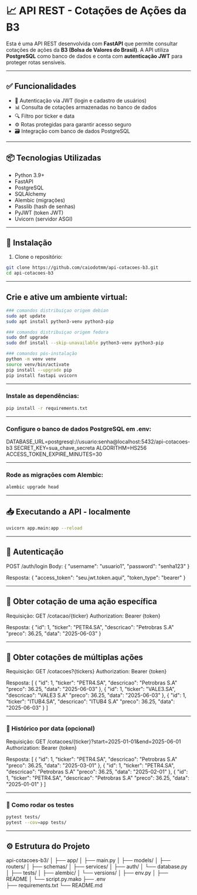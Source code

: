 # 📈 API REST - Cotações de Ações da B3

Esta é uma API REST desenvolvida com **FastAPI** que permite consultar cotações de ações da **B3 (Bolsa de Valores do Brasil)**. A API utiliza **PostgreSQL** como banco de dados e conta com **autenticação JWT** para proteger rotas sensíveis.

---

## ✅ Funcionalidades

- 🔐 Autenticação via JWT (login e cadastro de usuários)
- 📊 Consulta de cotações armazenadas no banco de dados
- 🔍 Filtro por ticker e data
- ⚙️ Rotas protegidas para garantir acesso seguro
- 🗃️ Integração com banco de dados PostgreSQL

---

## 📦 Tecnologias Utilizadas

- Python 3.9+
- FastAPI
- PostgreSQL
- SQLAlchemy
- Alembic (migrações)
- Passlib (hash de senhas)
- PyJWT (token JWT)
- Uvicorn (servidor ASGI)

---

## 🚀 Instalação

1. Clone o repositório:

```bash
git clone https://github.com/caiodotmm/api-cotacoes-b3.git
cd api-cotacoes-b3
```

---

## Crie e ative um ambiente virtual:

```bash
### comandos distribuiçao origem debian
sudo apt update 
sudo apt install python3-venv python3-pip 

### comandos distribuiçao origem fedora
sudo dnf upgrade
sudo dnf install --skip-unavailable python3-venv python3-pip

### comandos pós-instalação
python -m venv venv
source venv/bin/activate
pip install --upgrade pip
pip install fastapi uvicorn
```

---

### Instale as dependências:

```bash
pip install -r requirements.txt
```

---

### Configure o banco de dados PostgreSQL em .env:

DATABASE_URL=postgresql://usuario:senha@localhost:5432/api-cotacoes-b3
SECRET_KEY=sua_chave_secreta
ALGORITHM=HS256
ACCESS_TOKEN_EXPIRE_MINUTES=30

---

### Rode as migrações com Alembic:

```bash
alembic upgrade head
```

--- 

## 📥 Executando a API - localmente

```bash
uvicorn app.main:app --reload
``` 

---

## 🔐 Autenticação

POST /auth/login
Body:
{
  "username": "usuario1",
  "password": "senha123"
}

Resposta:
{
  "access_token": "seu.jwt.token.aqui",
  "token_type": "bearer"
}

---

## 📌 Obter cotação de uma ação específica

Requisição:
GET /cotacao/{ticker}
Authorization: Bearer {token}

Resposta:
{
  "id": 1,
  "ticker": "PETR4.SA",
  "descricao": "Petrobras S.A"
  "preco": 36.25,
  "data": "2025-06-03"
}

---

## 📌 Obter cotações de múltiplas ações

Requisição:
GET /cotacoes?{tickers}
Authorization: Bearer {token}

Resposta:
[
  {
    "id": 1,
    "ticker": "PETR4.SA",
    "descricao": "Petrobras S.A"
    "preco": 36.25,
    "data": "2025-06-03"
  },
  {
    "id": 1,
    "ticker": "VALE3.SA",
    "descricao": "VALE3 S.A"
    "preco": 36.25,
    "data": "2025-06-03"
  },
  {
    "id": 1,
    "ticker": "ITUB4.SA",
	  "descricao": "ITUB4 S.A"
	  "preco": 36.25,
	  "data": "2025-06-03"
  }
]

---

### 📅 Histórico por data (opcional)

Requisição:
GET /cotacoes/{ticker}?start=2025-01-01&end=2025-06-01
Authorization: Bearer {token}

Resposta:
[
  {
    "id": 1,
    "ticker": "PETR4.SA",
    "descricao": "Petrobras S.A"
    "preco": 36.25,
    "data": "2025-03-01"
  },
  {
    "id": 1,
    "ticker": "PETR4.SA",
    "descricao": "Petrobras S.A"
    "preco": 36.25,
    "data": "2025-02-01"
  },
  {
    "id": 1,
    "ticker": "PETR4.SA",
    "descricao": "Petrobras S.A"
    "preco": 36.25,
    "data": "2025-01-01"
  }
]

---

### 🧪 Como rodar os testes

```bash
pytest tests/
pytest --cov=app tests/
```

---

## ⚙️ Estrutura do Projeto

api-cotacoes-b3/
│
├── app/
│   ├── main.py
│   ├── models/
│   ├── routers/
│   ├── schemas/
│   ├── services/
│   ├── auth/
│   └── database.py
│
├── tests/ 
│
├── alembic/
│   └── versions/
│       ├── env.py
│       ├── README
│       └── script.py.mako
├── .env                   
├── requirements.txt
└── README.md

